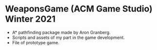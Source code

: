 # WeaponsGame (ACM Game Studio) Winter 2021
* A* pathfinding package made by Aron Granberg.
* Scripts and assets of my part in the game development.
* File of prototype game.
